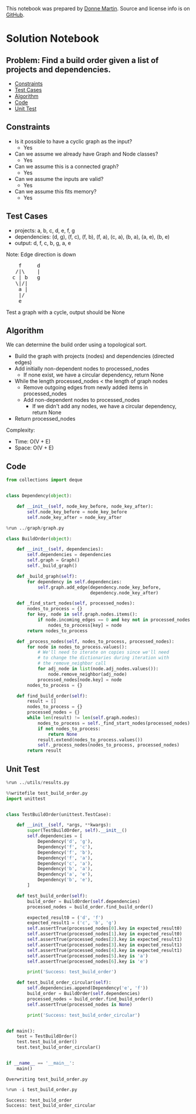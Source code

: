This notebook was prepared by [Donne Martin](https://github.com/donnemartin). Source and license info is on [GitHub](https://github.com/donnemartin/interactive-coding-challenges).

# Solution Notebook

## Problem: Find a build order given a list of projects and dependencies.

- [Constraints](#Constraints)
- [Test Cases](#Test-Cases)
- [Algorithm](#Algorithm)
- [Code](#Code)
- [Unit Test](#Unit-Test)

## Constraints

- Is it possible to have a cyclic graph as the input?
  - Yes
- Can we assume we already have Graph and Node classes?
  - Yes
- Can we assume this is a connected graph?
  - Yes
- Can we assume the inputs are valid?
  - Yes
- Can we assume this fits memory?
  - Yes

## Test Cases

- projects: a, b, c, d, e, f, g
- dependencies: (d, g), (f, c), (f, b), (f, a), (c, a), (b, a), (a, e), (b, e)
- output: d, f, c, b, g, a, e

Note: Edge direction is down

<pre>
    f     d
   /|\    |
  c | b   g
   \|/|
    a |
    |/
    e
</pre>

Test a graph with a cycle, output should be None

## Algorithm

We can determine the build order using a topological sort.

- Build the graph with projects (nodes) and dependencies (directed edges)
- Add initially non-dependent nodes to processed_nodes
  - If none exist, we have a circular dependency, return None
- While the length processed_nodes < the length of graph nodes
  - Remove outgoing edges from newly added items in processed_nodes
  - Add non-dependent nodes to processed_nodes
    - If we didn't add any nodes, we have a circular dependency, return None
- Return processed_nodes

Complexity:

- Time: O(V + E)
- Space: O(V + E)

## Code

```python
from collections import deque


class Dependency(object):

    def __init__(self, node_key_before, node_key_after):
        self.node_key_before = node_key_before
        self.node_key_after = node_key_after
```

```python
%run ../graph/graph.py
```

```python
class BuildOrder(object):

    def __init__(self, dependencies):
        self.dependencies = dependencies
        self.graph = Graph()
        self._build_graph()

    def _build_graph(self):
        for dependency in self.dependencies:
            self.graph.add_edge(dependency.node_key_before,
                                dependency.node_key_after)

    def _find_start_nodes(self, processed_nodes):
        nodes_to_process = {}
        for key, node in self.graph.nodes.items():
            if node.incoming_edges == 0 and key not in processed_nodes:
                nodes_to_process[key] = node
        return nodes_to_process

    def _process_nodes(self, nodes_to_process, processed_nodes):
        for node in nodes_to_process.values():
            # We'll need to iterate on copies since we'll need
            # to change the dictionaries during iteration with
            # the remove_neighbor call
            for adj_node in list(node.adj_nodes.values()):
                node.remove_neighbor(adj_node)
            processed_nodes[node.key] = node
        nodes_to_process = {}

    def find_build_order(self):
        result = []
        nodes_to_process = {}
        processed_nodes = {}
        while len(result) != len(self.graph.nodes):
            nodes_to_process = self._find_start_nodes(processed_nodes)
            if not nodes_to_process:
                return None
            result.extend(nodes_to_process.values())
            self._process_nodes(nodes_to_process, processed_nodes)
        return result
```

## Unit Test

```python
%run ../utils/results.py
```

```python
%%writefile test_build_order.py
import unittest


class TestBuildOrder(unittest.TestCase):

    def __init__(self, *args, **kwargs):
        super(TestBuildOrder, self).__init__()
        self.dependencies = [
            Dependency('d', 'g'),
            Dependency('f', 'c'),
            Dependency('f', 'b'),
            Dependency('f', 'a'),
            Dependency('c', 'a'),
            Dependency('b', 'a'),
            Dependency('a', 'e'),
            Dependency('b', 'e'),
        ]

    def test_build_order(self):
        build_order = BuildOrder(self.dependencies)
        processed_nodes = build_order.find_build_order()

        expected_result0 = ('d', 'f')
        expected_result1 = ('c', 'b', 'g')
        self.assertTrue(processed_nodes[0].key in expected_result0)
        self.assertTrue(processed_nodes[1].key in expected_result0)
        self.assertTrue(processed_nodes[2].key in expected_result1)
        self.assertTrue(processed_nodes[3].key in expected_result1)
        self.assertTrue(processed_nodes[4].key in expected_result1)
        self.assertTrue(processed_nodes[5].key is 'a')
        self.assertTrue(processed_nodes[6].key is 'e')

        print('Success: test_build_order')

    def test_build_order_circular(self):
        self.dependencies.append(Dependency('e', 'f'))
        build_order = BuildOrder(self.dependencies)
        processed_nodes = build_order.find_build_order()
        self.assertTrue(processed_nodes is None)

        print('Success: test_build_order_circular')


def main():
    test = TestBuildOrder()
    test.test_build_order()
    test.test_build_order_circular()


if __name__ == '__main__':
    main()
```

    Overwriting test_build_order.py

```python
%run -i test_build_order.py
```

    Success: test_build_order
    Success: test_build_order_circular
